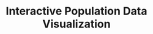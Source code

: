 ---
title: "Interactive Population Data Visualization"
tags:
  - "Visualization"
authors:
  - name: "Stephanie Wang"
  - name: "Zhenghao Gong"
  - name: "Bingyan Liu"
    url: "https://bytina923.github.io/"
path: "project/population"
excerpt: "Using D3 and JavaScript to read and visualize population data, adding interactive elements on the client side for data visualization."
selected: true
# cover: "./preview.png"
links:
  - name: "GitHub (in progress)"
    # url: "https://ssyuw.github.io/Power_Outage_Analyze"
priority: 2
---